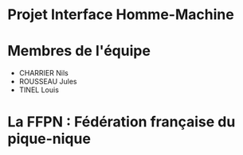 # Projet Interface Homme-Machine

# Membres de l'équipe
- CHARRIER Nils
- ROUSSEAU Jules
- TINEL Louis

# La FFPN : Fédération française du pique-nique
